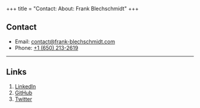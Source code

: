 +++
title = "Contact: About: Frank Blechschmidt"
+++

## Contact

* Email: [contact@frank-blechschmidt.com](mailto:contact@frank-blechschmidt.com)
* Phone: [+1 (650) 213-2619](tel:+1-6502132619)

---

## Links

1. [LinkedIn](https://www.linkedin.com/in/fblechschmidt)
1. [GitHub](https://github.com/FraBle)
1. [Twitter](https://twitter.com/FraBle90)
